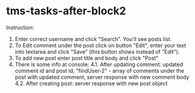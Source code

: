 # tms-tasks-after-block2
Instruction:
1. Enter correct username and click "Search". You'll see posts list.
2. To Edit comment under the post click on button "Edit", enter your text into textarea and click "Save" (this button shows instead of "Edit"). 
3. To add new post enter post title and body and click "Post"
4. There is some info at console:
  4.1. After updating comment: updated comment id and post id, "findUser-2" - array of comments under the post with updated comment, server response with new comment body
  4.2. After creating post: server response with new post object
